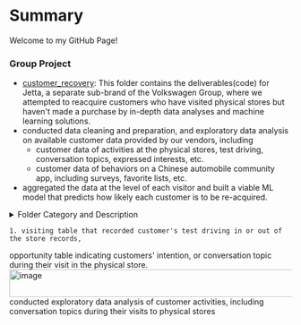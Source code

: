# Summary
Welcome to my GitHub Page!

### Group Project
- [customer_recovery](https://github.com/xz2623/customer_recovery): This folder contains the deliverables(code) for Jetta, a separate sub-brand of the Volkswagen Group, where we attempted to reacquire customers who have visited physical stores but haven't made a purchase by in-depth data analyses and machine learning solutions.
- conducted data cleaning and preparation, and exploratory data analysis on available customer data provided by our vendors, including
	- customer data of activities at the physical stores, test driving, conversation topics, expressed interests, etc.
 	- customer data of behaviors on a Chinese automobile community app, including surveys, favorite lists, etc. 
- aggregated the data at the level of each visitor and built a viable ML model that predicts how likely each customer is to be re-acquired.

<details>
  <summary>Folder Category and Description</summary>

***Main folder***: [机会战败模型](In English: A ML project that mitigates potential customers loss)
  
1. sub-folder [1. 合并表格及数据预处理](In English: 1. Data Merging and Data Preprocessing): conducted 

2. sub-folder [2. 构建客流表与机会表款表字段](In English: 2. Built a wide table with customer activities and intentions)

3. sub-folder [3. 构建试乘试驾变量及试乘试驾表宽表](In English: 3. Built a wide table with customer test driving activities)

4. sub-folder [4. 构建全新变量及宽表](In English: 3. Built a data mart with all available data at the aggregated level of each visitor)

5. sub-folder [5. Time-decay algorithms]
</details>




	1. visiting table that recorded customer's test driving in or out of the store records, 
opportunity table indicating customers' intention, or conversation topic during their visit in the physical store.<img width="1072" height="49" alt="image" src="https://github.com/user-attachments/assets/6d39fc5c-a255-428e-b81d-877c3b5748a6" />
conducted exploratory data analysis of customer activities, including conversation topics during their visits to physical stores
